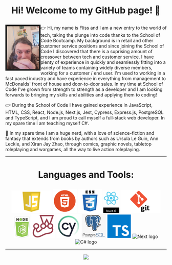 # <p align=center>Hi! Welcome to my GitHub page! :wave:</p>

<img align="left" alt="A portrait photo of Fliss317 holding a miniature figure" src="https://github.com/Fliss317/Fliss317/blob/main/20220912_112532.jpg" width="100" height="auto" border="5px solid black"/> 👉 Hi, my name is Fliss and I am a new entry to the world of tech, taking the plunge into code thanks to the School of Code Bootcamp. My background is in retail and other customer service positions and since joining the School of Code I discovered that there is a suprising amount of crossover between tech and customer service. I have plenty of experience in quickly and seamlessly fitting into a variety of teams containing widely diverse members, working for  a customer / end user. I'm used to working in a fast paced industry and have experience in everything from management to McDonalds' front of house and door-to-door sales. In my time at School of Code I've grown from strength to strength as a developer and I am looking forwards to bringing my skills and abilities and applying them to coding!

👉 During the School of Code I have gained experience in JavaScript, HTML, CSS, React, Node.js, Next.js, Jest, Cypress, Express.js, PostgreSQL and TypeScript, and I am proud to call myself a full-stack web developer. In my spare time I am teaching myself C#.

🎲 In my spare time I am a huge nerd, with a love of science-fiction and fantasy that extends from books by authors such as Ursula Le Guin, Ann Leckie, and Xiran Jay Zhao, through comics, graphic novels, tabletop roleplaying and wargames, all the way to live action roleplaying.

<hr/>

# <p align=center> Languages and Tools: </p>

<p align=center>
  <img alt="JavaScript logo" src="https://github.com/Fliss317/Fliss317/blob/main/javascript-logo-transparent-logo-javascript-images-3.png" width="125" height="auto" />
  <img alt="HTML logo" src="https://github.com/Fliss317/Fliss317/blob/main/HTML_logo.png" width="75" height="auto" />
  <img alt="CSS logo" src="https://github.com/Fliss317/Fliss317/blob/main/css3-logo-png-transparent.png" width="75" height="auto" />
  <img alt="React logo" src="https://github.com/Fliss317/Fliss317/blob/main/new_react_logo.png" width="50" height="auto" />
  <img alt="Git logo" src="https://github.com/Fliss317/Fliss317/blob/main/git_logo.png" width="125" height="auto" />
  <img alt="Node logo" src="https://github.com/Fliss317/Fliss317/blob/main/new_node_logo.png" width="50" height="auto" />
  <img alt="Jest logo" src="https://github.com/Fliss317/Fliss317/blob/main/jest_logo.png" width="75" height="auto" />
  <img alt="Cypress logo" src="https://github.com/Fliss317/Fliss317/blob/main/new_cypress_logo.jpg" width="75" height="auto" />
  <img alt="PostgreSQL logo" src="https://github.com/Fliss317/Fliss317/blob/main/new_postgresql_logo.png" width="75" height="auto" />
  <img alt="TypeScript logo" src="https://github.com/Fliss317/Fliss317/blob/main/typescript-logo-png.png" width="75" height="auto" />
  <img alt="Next logo" src="https://github.com/Fliss317/Fliss317/blob/main/next_js_logo.png.png" width="75" height="auto" />
  <img alt="C# logo" src="https://github.com/Fliss317/Fliss317/blob/main/c_sharp_logo.png.png" width="75" height="auto" />
</p>

<hr />

<p align="center"><img align="center" src="https://komarev.com/ghpvc/?username=Fliss317&color=red&label=Views" /></p>


